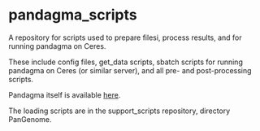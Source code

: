 # pandagma_scripts
A repository for scripts used to prepare filesi, process results, and for running pandagma on Ceres.

These include config files, get_data scripts, sbatch scripts for running pandagma on 
Ceres (or similar server), and all  pre- and post-processing scripts.

Pandagma itself is available [here](https://github.com/legumeinfo/pandagma).

The loading scripts are in the support_scripts repository, directory PanGenome.
